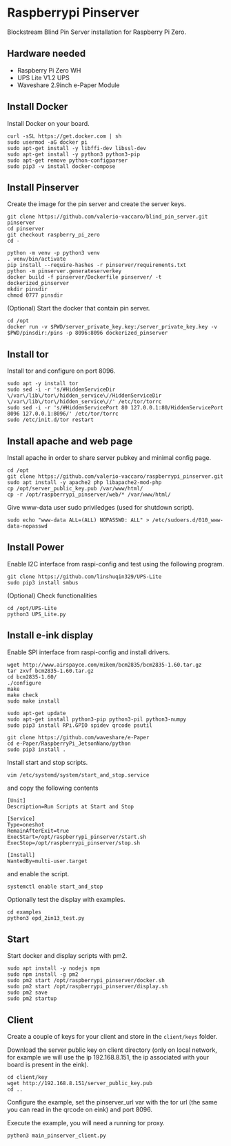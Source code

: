 # Raspberrypi Pinserver

Blockstream Blind Pin Server installation for Raspberry Pi Zero.

## Hardware needed
- Raspberry Pi Zero WH
- UPS Lite V1.2 UPS
- Waveshare 2.9inch e-Paper Module

## Install Docker

Install Docker on your board.

```
curl -sSL https://get.docker.com | sh
sudo usermod -aG docker pi
sudo apt-get install -y libffi-dev libssl-dev
sudo apt-get install -y python3 python3-pip
sudo apt-get remove python-configparser
sudo pip3 -v install docker-compose
```

## Install Pinserver

Create the image for the pin server and create the server keys.

```
git clone https://github.com/valerio-vaccaro/blind_pin_server.git pinserver
cd pinserver
git checkout raspberry_pi_zero
cd -

python -m venv -p python3 venv
. venv/bin/activate
pip install --require-hashes -r pinserver/requirements.txt
python -m pinserver.generateserverkey
docker build -f pinserver/Dockerfile pinserver/ -t dockerized_pinserver
mkdir pinsdir
chmod 0777 pinsdir
```

(Optional) Start the docker that contain pin server.

```
cd /opt
docker run -v $PWD/server_private_key.key:/server_private_key.key -v $PWD/pinsdir:/pins -p 8096:8096 dockerized_pinserver
```

## Install tor

Install tor and configure on port 8096.

```
sudo apt -y install tor
sudo sed -i -r 's/#HiddenServiceDir \/var\/lib\/tor\/hidden_service\//HiddenServiceDir \/var\/lib\/tor\/hidden_service\//' /etc/tor/torrc
sudo sed -i -r 's/#HiddenServicePort 80 127.0.0.1:80/HiddenServicePort 8096 127.0.0.1:8096/' /etc/tor/torrc
sudo /etc/init.d/tor restart

```

## Install apache and web page

Install apache in order to share server pubkey and minimal config page.

```
cd /opt
git clone https://github.com/valerio-vaccaro/raspberrypi_pinserver.git
sudo apt install -y apache2 php libapache2-mod-php
cp /opt/server_public_key.pub /var/www/html/
cp -r /opt/raspberrypi_pinserver/web/* /var/www/html/
```

Give www-data user sudo priviledges (used for shutdown script).

```
sudo echo "www-data ALL=(ALL) NOPASSWD: ALL" > /etc/sudoers.d/010_www-data-nopasswd
```


## Install Power

Enable I2C interface from raspi-config and test using the following program.

```
git clone https://github.com/linshuqin329/UPS-Lite
sudo pip3 install smbus
```

(Optional) Check functionalities

```
cd /opt/UPS-Lite
python3 UPS_Lite.py
```

## Install e-ink display

Enable SPI interface from raspi-config and install drivers.

```
wget http://www.airspayce.com/mikem/bcm2835/bcm2835-1.60.tar.gz
tar zxvf bcm2835-1.60.tar.gz
cd bcm2835-1.60/
./configure
make
make check
sudo make install

sudo apt-get update
sudo apt-get install python3-pip python3-pil python3-numpy
sudo pip3 install RPi.GPIO spidev qrcode psutil

git clone https://github.com/waveshare/e-Paper
cd e-Paper/RaspberryPi_JetsonNano/python
sudo pip3 install .
```

Install start and stop scripts.

```
vim /etc/systemd/system/start_and_stop.service
```

and copy the following contents

```
[Unit]
Description=Run Scripts at Start and Stop

[Service]
Type=oneshot
RemainAfterExit=true
ExecStart=/opt/raspberrypi_pinserver/start.sh
ExecStop=/opt/raspberrypi_pinserver/stop.sh

[Install]
WantedBy=multi-user.target
```

and enable the script.

```
systemctl enable start_and_stop
```

Optionally test the display with examples.

```
cd examples
python3 epd_2in13_test.py
```

## Start

Start docker and display scripts with pm2.

```
sudo apt install -y nodejs npm
sudo npm install -g pm2
sudo pm2 start /opt/raspberrypi_pinserver/docker.sh
sudo pm2 start /opt/raspberrypi_pinserver/display.sh
sudo pm2 save
sudo pm2 startup
```

## Client

Create a couple of keys for your client and store in the `client/keys` folder.

Download the server public key on client directory (only on local network, for example we will use the ip 192.168.8.151, the ip associated with your board is present in the eink).

```
cd client/key
wget http://192.168.8.151/server_public_key.pub
cd ..
```

Configure the example, set the pinserver_url var with the tor url (the same you can read in the qrcode on eink) and port 8096.

Execute the example, you will need a running tor proxy.

```
python3 main_pinserver_client.py
```
